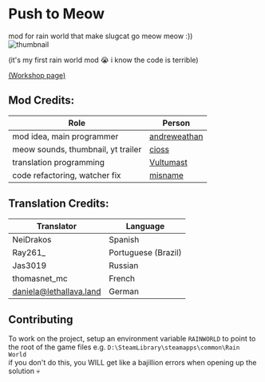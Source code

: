 # Push to Meow
mod for rain world that make slugcat go meow meow :))  
![thumbnail](https://github.com/Andrew-Eathan/push-to-meow/assets/42521608/1d2d68cc-7a2b-4a42-ab6f-0b84b3e501b0)

(it's my first rain world mod :sob: i know the code is terrible)

[(Workshop page)](https://steamcommunity.com/sharedfiles/filedetails/?id=3257541402)

## Mod Credits:
| Role                               | Person                                           |
|------------------------------------|--------------------------------------------------|
| mod idea, main programmer          | [andreweathan](https://github.com/andrew-eathan) |
| meow sounds, thumbnail, yt trailer | [cioss](https://steamcommunity.com/id/cioss21)   |
| translation programming            | [Vultumast](https://github.com/vultumast)        |
| code refactoring, watcher fix      | [misname](https://github.com/misleadingname)     |

## Translation Credits:
| Translator              | Language            |
|-------------------------|---------------------|
| NeiDrakos               | Spanish             |
| Ray261_                 | Portuguese (Brazil) |
| Jas3019                 | Russian             |
| thomasnet_mc            | French              |
| daniela@lethallava.land | German              |

## Contributing
To work on the project, setup an environment variable `RAINWORLD` to point to the root of the game files e.g. `D:\SteamLibrary\steamapps\common\Rain World`  
if you don't do this, you WILL get like a bajillion errors when opening up the solution 💀